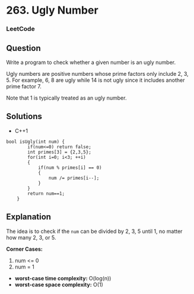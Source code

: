 # 263. Ugly Number

### LeetCode

## Question

Write a program to check whether a given number is an ugly number.

Ugly numbers are positive numbers whose prime factors only include 2, 3, 5. For example, 6, 8 are ugly while 14 is not ugly since it includes another prime factor 7.

Note that 1 is typically treated as an ugly number.

## Solutions

* C++1
```
bool isUgly(int num) {
        if(num<=0) return false;
        int primes[3] = {2,3,5};
        for(int i=0; i<3; ++i)
        {
            if(num % primes[i] == 0)
            {
                num /= primes[i--];
            }
        }
        return num==1;
    }
```

## Explanation

The idea is to check if the `num` can be divided by 2, 3, 5 until 1, no matter how many 2, 3, or 5.

**Corner Cases:**

1. num <= 0
2. num = 1

* **worst-case time complexity:** O(log(n))
* **worst-case space complexity:** O(1)
